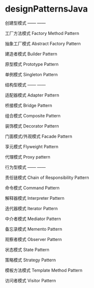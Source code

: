 # designPatternsJava


创建型模式	——	——

工厂方法模式	Factory Method Pattern

抽象工厂模式	Abstract Factory Pattern

建造者模式	Builder Pattern 

原型模式	Prototype Pattern

单例模式	Singleton Pattern



结构型模式	——	——

适配器模式	Adapter Pattern

桥接模式	Bridge Pattern

组合模式	Composite Pattern

装饰模式	Decorator Pattern

门面模式/外观模式	Facade Pattern

享元模式	Flyweight Pattern

代理模式	Proxy pattern

行为型模式	——	——

责任链模式	Chain of Responsibility Pattern

命令模式	Command Pattern

解释器模式	Interpreter Pattern

迭代器模式	Iterator Pattern

中介者模式	Mediator Pattern

备忘录模式	Memento Pattern

观察者模式	Observer Pattern

状态模式	State Pattern

策略模式	Strategy Pattern

模板方法模式	Template Method Pattern

访问者模式	Visitor Pattern

